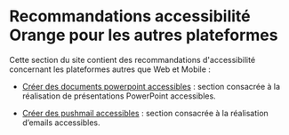 # Recommandations accessibilité Orange pour les autres plateformes

<script>$(document).ready(function () {
    setBreadcrumb([{"label":"Présentation"}]);
});</script>

Cette section du site contient des recommandations d'accessibilité concernant les plateformes autres que Web et Mobile&nbsp;:

- [Créer des documents powerpoint accessibles](./powerpoint.html)&nbsp;: section consacrée à la réalisation de présentations PowerPoint accessibles.

- [Créer des pushmail accessibles](./pushmail.html)&nbsp;: section consacrée à la réalisation d’emails accessibles.


&nbsp;
<!--  This file is part of a11y-guidelines | Our vision of mobile & web accessibility guidelines and best practices, with valid/invalid examples.
 Copyright (C) 2016  Orange SA
 See the Creative Commons Legal Code Attribution-ShareAlike 3.0 Unported License for more details (LICENSE file). -->